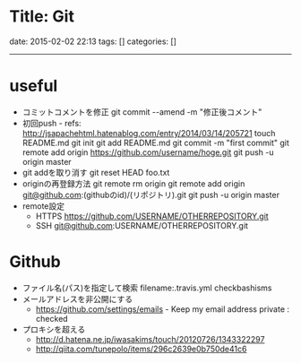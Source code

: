 Title: Git
==========
date: 2015-02-02 22:13
tags: []
categories: []
- - -
# useful
* コミットコメントを修正
		git commit --amend -m "修正後コメント"
* 初回push - refs: <http://jsapachehtml.hatenablog.com/entry/2014/03/14/205721>
		touch README.md
		git init
		git add README.md
		git commit -m "first commit"
		git remote add origin https://github.com/username/hoge.git
		git push -u origin master
* git addを取り消す
		git reset HEAD foo.txt
* originの再登録方法
		git remote rm origin
		git remote add origin git@github.com:(githubのid)/(リポジトリ).git
		git push -u origin master
* remote設定
	* HTTPS
			https://github.com/USERNAME/OTHERREPOSITORY.git
	* SSH
			git@github.com:USERNAME/OTHERREPOSITORY.git

# Github
* ファイル名(パス)を指定して検索
		filename:.travis.yml checkbashisms
* メールアドレスを非公開にする
	* <https://github.com/settings/emails> - Keep my email address private : checked
* プロキシを超える
	* http://d.hatena.ne.jp/iwasakims/touch/20120726/1343322297
	* http://qiita.com/tunepolo/items/296c2639e0b750de41c6
